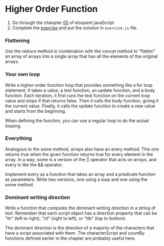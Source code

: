 # Higher Order Function

1. Go through the chanpter [05](https://eloquentjavascript.net/05_higher_order.html) of eloquent javaScript
2. Complete the [exercise](https://eloquentjavascript.net/05_higher_order.html#h_TcUD2vzyMe) and put the solution in `exercise.js` file.

### Flattening
Use the reduce method in combination with the concat method to “flatten” an array of arrays into a single array that has all the elements of the original arrays.

### Your own loop
Write a higher-order function loop that provides something like a for loop statement. It takes a value, a test function, an update function, and a body function. Each iteration, it first runs the test function on the current loop value and stops if that returns false. Then it calls the body function, giving it the current value. Finally, it calls the update function to create a new value and starts from the beginning.

When defining the function, you can use a regular loop to do the actual looping.

### Everything
Analogous to the some method, arrays also have an every method. This one returns true when the given function returns true for every element in the array. In a way, some is a version of the || operator that acts on arrays, and every is like the && operator.

Implement every as a function that takes an array and a predicate function as parameters. Write two versions, one using a loop and one using the some method.


### Dominant writing direction
Write a function that computes the dominant writing direction in a string of text. Remember that each script object has a direction property that can be "ltr" (left to right), "rtl" (right to left), or "ttb" (top to bottom).

The dominant direction is the direction of a majority of the characters that have a script associated with them. The characterScript and countBy functions defined earlier in the chapter are probably useful here.
